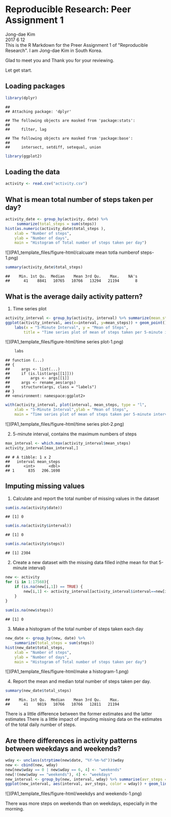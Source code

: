 # Reproducible Research: Peer Assignment 1
Jong-dae Kim  
2017 6 12   
This is the R Markdown for the Preer Assignment 1 of "Reproducible Research".
I am Jong-dae Kim in South Korea.

Glad to meet you and Thank you for your reviewing.

Let get start.





## Loading packages

```r
library(dplyr)
```

```
## 
## Attaching package: 'dplyr'
```

```
## The following objects are masked from 'package:stats':
## 
##     filter, lag
```

```
## The following objects are masked from 'package:base':
## 
##     intersect, setdiff, setequal, union
```

```r
library(ggplot2)
```



## Loading the data

```r
activity <- read.csv("activity.csv")
```



## What is mean total number of steps taken per day?

```r
activity_date <- group_by(activity, date) %>%
     summarize(total_steps = sum(steps))
hist(as.numeric(activity_date$total_steps ),
    xlab = "Number of steps",
    ylab = "Number of days",
    main = "Histogram of Total number of steps taken per day")
```

![](PA1_template_files/figure-html/calcuate mean totla numberof steps-1.png)<!-- -->

```r
summary(activity_date$total_steps)
```

```
##    Min. 1st Qu.  Median    Mean 3rd Qu.    Max.    NA's 
##      41    8841   10765   10766   13294   21194       8
```



## What is the average daily activity pattern?
1. Time series plot

```r
activity_interval <- group_by(activity, interval) %>% summarize(mean_steps = mean(steps, na.rm=TRUE))
ggplot(activity_interval, aes(x=interval, y=mean_steps)) + geom_point() +
    labs(x = "5-Minute Interval", y = "Mean of Steps", 
        title = "Time series plot of mean of steps taken per 5-minute interval")
```

![](PA1_template_files/figure-html/time series plot-1.png)<!-- -->

```r
    labs
```

```
## function (...) 
## {
##     args <- list(...)
##     if (is.list(args[[1]])) 
##         args <- args[[1]]
##     args <- rename_aes(args)
##     structure(args, class = "labels")
## }
## <environment: namespace:ggplot2>
```

```r
with(activity_interval, plot(interval, mean_steps, type = "l", 
    xlab = "5-Minute Interval",ylab = "Mean of Steps",
    main = "Time series plot of mean of steps taken per 5-minute interval") )
```

![](PA1_template_files/figure-html/time series plot-2.png)<!-- -->

2. 5-minute interval, contains the maximum numbers of steps

```r
max_interval <- which.max(activity_interval$mean_steps)
activity_interval[max_interval,]
```

```
## # A tibble: 1 x 2
##   interval mean_steps
##      <int>      <dbl>
## 1      835   206.1698
```


## Imputing missing values

1. Calculate and report the total number of missing values in the dataset 

```r
sum(is.na(activity$date))
```

```
## [1] 0
```

```r
sum(is.na(activity$interval))
```

```
## [1] 0
```

```r
sum(is.na(activity$steps))
```

```
## [1] 2304
```

2. Create a new dataset with the missing data filled in(the mean for that 5-minute interval)

```r
new <- activity
for (i in 1:17568){
    if (is.na(new[i,1]) == TRUE) {
        new[i,1] <- activity_interval[activity_interval$interval==new[i,3], 2]
    }
}
   
sum(is.na(new$steps))
```

```
## [1] 0
```

3. Make a histogram of the total number of steps taken each day 


```r
new_date <- group_by(new, date) %>%
    summarize(total_steps = sum(steps))
hist(new_date$total_steps,     
    xlab = "Number of steps",
    ylab = "Number of days",
    main = "Histogram of Total number of steps taken per day")
```

![](PA1_template_files/figure-html/make a histogram-1.png)<!-- -->

4. Report the mean and median total number of steps taken per day. 

```r
summary(new_date$total_steps)
```

```
##    Min. 1st Qu.  Median    Mean 3rd Qu.    Max. 
##      41    9819   10766   10766   12811   21194
```

There is a little difference between the former estimates and the latter estimates
There is a little impact of imputing missing data on the estimates of the total daily number of steps.

## Are there differences in activity patterns between weekdays and weekends?


```r
wday <- unclass(strptime(new$date, "%Y-%m-%d"))$wday
new <- cbind(new, wday)
new[new$wday == 0 | new$wday == 6, 4] <- "weekends"
new[!(new$wday == "weekends"), 4] <- "weekdays"
new_interval <- group_by(new, interval, wday) %>% summarise(avr_steps = sum(steps))
ggplot(new_interval, aes(interval, avr_steps, color = wday)) + geom_line() 
```

![](PA1_template_files/figure-html/weekdys and weekends-1.png)<!-- -->





There was more steps on weekends than on weekdays, especially in the morning.







